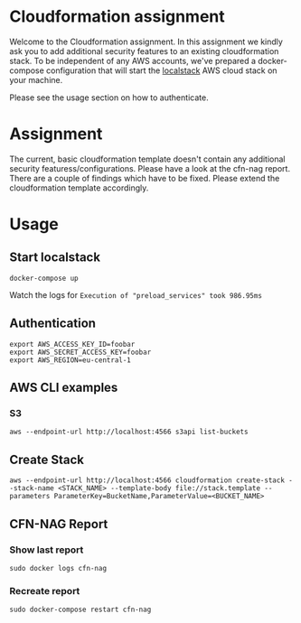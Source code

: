 # Cloudformation assignment

Welcome to the Cloudformation assignment. In this assignment we kindly ask you to add additional security features to an existing cloudformation stack.
To be independent of any AWS accounts, we've prepared a docker-compose configuration that will start the [localstack](https://github.com/localstack) AWS cloud stack on your machine. 

Please see the usage section on how to authenticate.

# Assignment

The current, basic cloudformation template doesn't contain any additional security featuress/configurations. Please have a look at the cfn-nag report. There are a couple of findings which have to be fixed. Please extend the cloudformation template accordingly.

# Usage

## Start localstack

```shell
docker-compose up
```

Watch the logs for `Execution of "preload_services" took 986.95ms`

## Authentication
```shell
export AWS_ACCESS_KEY_ID=foobar
export AWS_SECRET_ACCESS_KEY=foobar
export AWS_REGION=eu-central-1
```

## AWS CLI examples
### S3
```shell
aws --endpoint-url http://localhost:4566 s3api list-buckets
```

## Create Stack
```shell
aws --endpoint-url http://localhost:4566 cloudformation create-stack --stack-name <STACK_NAME> --template-body file://stack.template --parameters ParameterKey=BucketName,ParameterValue=<BUCKET_NAME>
```

## CFN-NAG Report
### Show last report
```shell
sudo docker logs cfn-nag
```
### Recreate report
```shell
sudo docker-compose restart cfn-nag
```
